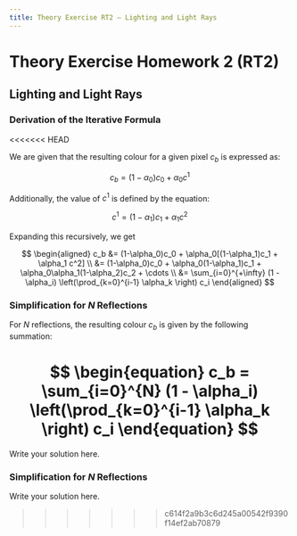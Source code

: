 ```yaml
---
title: Theory Exercise RT2 – Lighting and Light Rays
---
```


# Theory Exercise Homework 2 (RT2)

## Lighting and Light Rays

### Derivation of the Iterative Formula
<<<<<<< HEAD

We are given that the resulting colour for a given pixel $c_b$ is expressed as:

$$
\begin{equation}
c_b = (1-\alpha_0)c_0 + \alpha_0 c^1
\end{equation}
$$

Additionally, the value of $c^1$ is defined by the equation:

$$
\begin{equation}
c^1 = (1-\alpha_1)c_1 + \alpha_1 c^2
\end{equation}
$$

Expanding this recursively, we get

$$
\begin{aligned}
    c_b &= (1-\alpha_0)c_0 + \alpha_0[(1-\alpha_1)c_1 + \alpha_1 c^2] \\
        &= (1-\alpha_0)c_0 + \alpha_0(1-\alpha_1)c_1 + \alpha_0\alpha_1(1-\alpha_2)c_2 + \cdots \\
        &= \sum_{i=0}^{+\infty} (1 - \alpha_i) \left(\prod_{k=0}^{i-1} \alpha_k \right) c_i
\end{aligned}
$$




### Simplification for $N$ Reflections

For $N$ reflections, the resulting colour $c_b$ is given by the following summation:

$$
\begin{equation}
    c_b = \sum_{i=0}^{N} (1 - \alpha_i) \left(\prod_{k=0}^{i-1} \alpha_k \right) c_i
\end{equation}
$$
=======
Write your solution here.

### Simplification for $N$ Reflections
Write your solution here.
>>>>>>> c614f2a9b3c6d245a00542f9390f14ef2ab70879
